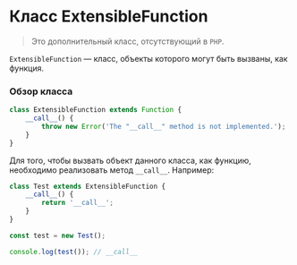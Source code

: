 # Класс ExtensibleFunction

> Это дополнительный класс, отсутствующий в `PHP`.

`ExtensibleFunction` &mdash; класс, объекты которого могут быть вызваны, как функция.

### Обзор класса

```js
class ExtensibleFunction extends Function {
    __call__() {
        throw new Error('The "__call__" method is not implemented.');
    }
}
```

Для того, чтобы вызвать объект данного класса, как функцию, необходимо реализовать метод `__call__`.
Например:

```js
class Test extends ExtensibleFunction {
    __call__() {
        return '__call__';
    }
}

const test = new Test();

console.log(test()); // __call__
```
